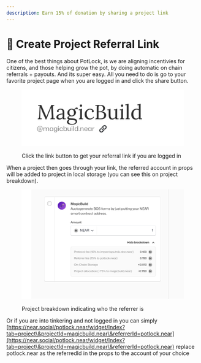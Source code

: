 ```yaml
---
description: Earn 15% of donation by sharing a project link
---
```


# 💸 Create Project Referral Link

One of the best things about PotLock, is we are aligning incentivies for citizens, and those helping grow the pot, by doing automatic on chain referrals + payouts. And its super easy. All you need to do is go to your favorite project page when you are logged in and click the share button.

<figure><img src="../.gitbook/assets/Screenshot 2023-11-06 at 10.12.23 PM.png" alt=""><figcaption><p>Click the link button to get your referral link if you are logged in</p></figcaption></figure>

When a project then goes through your link, the referred account in props will be added to project in local storage (you can see this on project breakdown).

<figure><img src="../.gitbook/assets/Screenshot 2023-11-06 at 10.14.03 PM.png" alt=""><figcaption><p>Project breakdown indicating who the referrer is</p></figcaption></figure>

Or if you are into tinkering and not logged in you can simply [https://near.social/potlock.near/widget/Index?tab=project\&projectId=magicbuild.near\&referrerId=potlock.near](https://near.social/potlock.near/widget/Index?tab=project\&projectId=magicbuild.near\&referrerId=potlock.near) replace potlock.near as the referredId in the props to the account of your choice&#x20;

